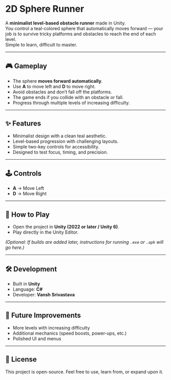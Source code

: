 # 2D Sphere Runner

A **minimalist level-based obstacle runner** made in Unity.  
You control a teal-colored sphere that automatically moves forward — your job is to survive tricky platforms and obstacles to reach the end of each level.  
Simple to learn, difficult to master.  

---

## 🎮 Gameplay
- The sphere **moves forward automatically**.
- Use **A** to move left and **D** to move right.
- Avoid obstacles and don’t fall off the platforms.
- The game ends if you collide with an obstacle or fall.
- Progress through multiple levels of increasing difficulty.

---

## ✨ Features
- Minimalist design with a clean teal aesthetic.  
- Level-based progression with challenging layouts.  
- Simple two-key controls for accessibility.  
- Designed to test focus, timing, and precision.  

---

## 🕹 Controls
- **A** → Move Left  
- **D** → Move Right  

---

## 🚀 How to Play
- Open the project in **Unity (2022 or later / Unity 6)**.  
- Play directly in the Unity Editor.  

*(Optional: If builds are added later, instructions for running `.exe` or `.apk` will go here.)*

---

## 🛠 Development
- Built in **Unity**  
- Language: **C#**  
- Developer: **Vansh Srivastava**  

---

## 📌 Future Improvements
- More levels with increasing difficulty  
- Additional mechanics (speed boosts, power-ups, etc.)  
- Polished UI and menus  

---

## 📜 License
This project is open-source. Feel free to use, learn from, or expand upon it.  
